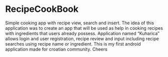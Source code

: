 # RecipeCookBook
Simple cooking app with recipe view, search and insert.
The idea of this application was to create an app that will be used as help in cooking recipes with ingredients that users already possess.  Application named “Kuharica” allows login and user registration, recipe review and input including recipe searches using recipe name or ingredient. This is my first android application made for croatian community. Cheers
